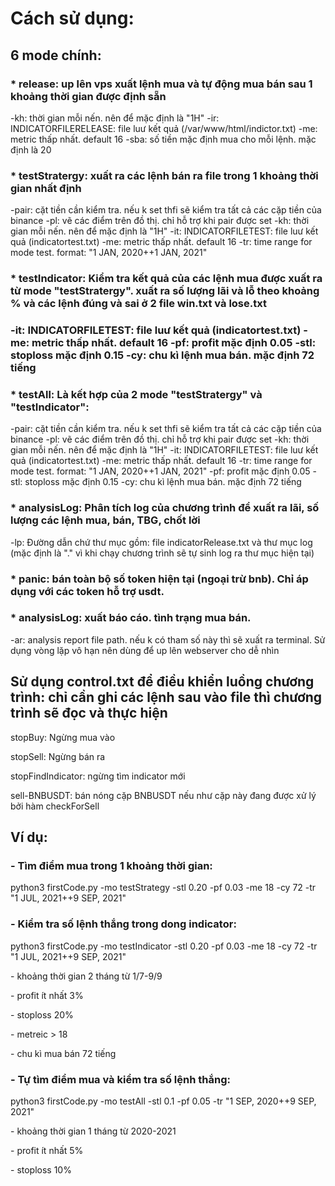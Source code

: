 <h1>Cách sử dụng:</h1>
<h2>6 mode  chính:</h2>
	<h3>* release: up lên vps xuất lệnh mua và tự động mua bán sau 1 khoảng thời gian được định sẵn</h3>
		-kh: thời gian mỗi nến. nên để mặc định là "1H"
		-ir: INDICATORFILERELEASE: file luư kết quả (/var/www/html/indictor.txt)
		-me: metric thấp nhất. default 16
		-sba: số tiền mặc định mua cho mỗi lệnh. mặc định là 20
	<h3>* testStratergy: xuất ra các lệnh bán ra file trong 1 khoảng thời gian nhất định</h3>
		-pair: cặt tiền cần kiểm tra. nếu k set thfi sẽ kiểm tra tất cả các cặp tiền của binance
			-pl: vẽ các điểm trên đồ thị. chỉ hỗ trợ khi pair được set
		-kh: thời gian mỗi nến. nên để mặc định là "1H"
		-it: INDICATORFILETEST: file luư kết quả (indicatortest.txt)
		-me: metric thấp nhất. default 16
		-tr: time range for mode test. format: "1 JAN, 2020++1 JAN, 2021"
	<h3>* testIndicator: Kiểm tra kết quả của các lệnh mua được xuất ra từ mode "testStratergy". xuất ra số lượng lãi và lỗ theo khoảng % và các lệnh đúng và sai ở 2 file win.txt và lose.txt<h3>
		-it: INDICATORFILETEST: file luư kết quả (indicatortest.txt)
		-me: metric thấp nhất. default 16
		-pf: profit mặc định 0.05
		-stl: stoploss mặc định 0.15
		-cy: chu kì lệnh mua bán. mặc định 72 tiếng
	<h3>* testAll: Là kết hợp của 2 mode "testStratergy" và "testIndicator":</h3>
		-pair: cặt tiền cần kiểm tra. nếu k set thfi sẽ kiểm tra tất cả các cặp tiền của binance
			-pl: vẽ các điểm trên đồ thị. chỉ hỗ trợ khi pair được set
		-kh: thời gian mỗi nến. nên để mặc định là "1H"
		-it: INDICATORFILETEST: file luư kết quả (indicatortest.txt)
		-me: metric thấp nhất. default 16
		-tr: time range for mode test. format: "1 JAN, 2020++1 JAN, 2021"
		-pf: profit mặc định 0.05
		-stl: stoploss mặc định 0.15
		-cy: chu kì lệnh mua bán. mặc định 72 tiếng
	<h3>* analysisLog: Phân tích log của chương trình để xuất ra lãi, số lượng các lệnh mua, bán, TBG, chốt lời</h3>
		-lp: Đường dẫn chứ thư mục gồm: file indicatorRelease.txt và thư mục log (mặc định là "." vì khi chạy chương trình sẽ tự sinh log ra thư mục hiện tại)
	<h3>* panic: bán toàn bộ số token hiện tại (ngoại trừ bnb). Chỉ áp dụng với các token hỗ trợ usdt.</h3>
	<h3>* analysisLog: xuất báo cáo. tình trạng mua bán.</h3>
		-ar: analysis report file path. nếu k có tham số này thì sẽ xuất ra terminal. Sử dụng vòng lặp vô hạn nên dùng để up lên webserver cho dễ nhìn

<h2>Sử dụng control.txt để điều khiển luồng chương trình: chỉ cần ghi các lệnh sau vào file thì chương trình sẽ đọc và thực hiện</h2>
	<p>stopBuy:  Ngừng mua vào</p>
	<p>stopSell: Ngừng bán ra</p>
	<p>stopFindIndicator: ngừng tìm indicator mới</p>
	<p>sell-BNBUSDT: bán nóng cặp BNBUSDT nếu như cặp này đang được xử lý bởi hàm checkForSell</p>


<h2>Ví dụ:</h2>
	<h3>- Tìm điểm mua trong 1 khoảng thời gian:</h3>
		python3 firstCode.py -mo testStrategy -stl 0.20 -pf 0.03 -me 18 -cy 72  -tr  "1 JUL, 2021++9 SEP, 2021"
	<h3>- Kiểm tra số lệnh thắng trong dong indicator:</h3>
		python3 firstCode.py -mo testIndicator -stl 0.20 -pf 0.03 -me 18 -cy 72  -tr  "1 JUL, 2021++9 SEP, 2021"
			<p>- khoảng thời gian 2 tháng từ 1/7-9/9</p>
			<p>- profit ít nhất 3%</p>
			<p>- stoploss 20%</p>
			<p>- metreic > 18</p>
			<p>- chu kì mua bán 72 tiếng</p>
	<h3>- Tự tìm điểm mua và kiểm tra số lệnh thắng:</h3>
		python3 firstCode.py -mo testAll -stl 0.1 -pf 0.05 -tr  "1 SEP, 2020++9 SEP, 2021"
			<p>- khoảng thời gian 1 tháng từ 2020-2021</p>
			<p>- profit ít nhất 5%</p>
			<p>- stoploss 10%</p>